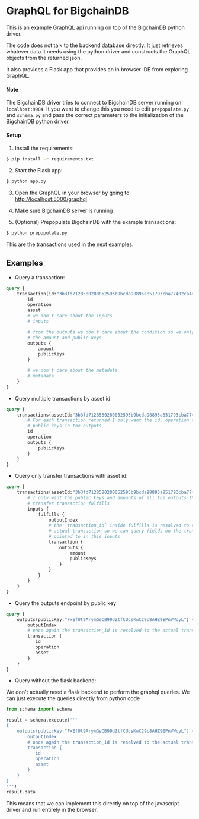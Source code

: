 # GraphQL for BigchainDB

This is an example GraphQL api running on top of the BigchainDB python driver.

The code does not talk to the backend database directly. It just retrieves
whatever data it needs using the python driver and constructs the GraphQL
objects from the returned json.

It also provides a Flask app that provides an in browser IDE from exploring
GraphQL.

#### Note

The BigchainDB driver tries to connect to BigchainDB server running on
`localhost:9984`. It you want to change this you need to edit `prepopulate.py`
and `schema.py` and pass the correct parameters to the initialization of the
BigchainDB python driver.

#### Setup

1. Install the requirements:
```bash
$ pip install -r requirements.txt
```

2. Start the Flask app:
```bash
$ python app.py
```

3. Open the GraphQL in your browser by going to
   [http://localhost:5000/graphql](http://localhost:5000/graphql)

4. Make sure BigchainDB server is running

5. (Optional) Prepopulate BigchainDB with the example transactions:
```bash
$ python prepopulate.py
```

This are the transactions used in the next examples.


## Examples

- Query a transaction:
```graphql
query {
    transaction(id:"3b3fd7128580280052595b9bcda98895a851793cba77402ca4de0963be958c9e") {
        id
        operation
        asset
        # we don't care about the inputs
        # inputs

        # from the outputs we don't care about the condition so we only want
        # the amount and public keys
        outputs {
            amount
            publicKeys
        }

        # we don't care about the metadata
        # metadata
    }
}
```

- Query multiple transactions by asset id:
```graphql
query {
    transactions(assetId:"3b3fd7128580280052595b9bcda98895a851793cba77402ca4de0963be958c9e") {
        # For each transaction returned I only want the id, operation and
        # public keys in the outputs
        id
        operation
        outputs {
            publicKeys
        }
    }
}
```

- Query only transfer transactions with asset id:
```graphql
query {
    transactions(assetId:"3b3fd7128580280052595b9bcda98895a851793cba77402ca4de0963be958c9e", operation:"TRANSFER") {
        # I only want the public keys and amounts of all the outputs that this
        # transfer transaction fulfills
        inputs {
            fulfills {
                outputIndex
                # the `transaction_id` inside fulfills is resolved to the
                # actual transaction so we can query fields on the transaction
                # pointed to in this inputs
                transaction {
                    outputs {
                        amount
                        publicKeys
                    }
                }
            }
        }
    }
}
```

- Query the outputs endpoint by public key
```graphql
query {
    outputs(publicKey:"FxEfUt9ArymGeCB99dZtfCUcsKwC29c8AHZ9EPnVWcyL") {
        outputIndex
        # once again the transaction_id is resolved to the actual transaction
        transaction {
           id
           operation
           asset
        }
    }
}
```

- Query without the flask backend:

We don't actually need a flask backend to perform the graphql queries. We can
just execute the queries directly from python code
```python
from schema import schema

result = schema.execute('''
{
    outputs(publicKey:"FxEfUt9ArymGeCB99dZtfCUcsKwC29c8AHZ9EPnVWcyL") {
        outputIndex
        # once again the transaction_id is resolved to the actual transaction
        transaction {
           id
           operation
           asset
        }
    }
}
''')
result.data
```

This means that we can implement this directly on top of the javascript driver
and run entirely in the browser.
